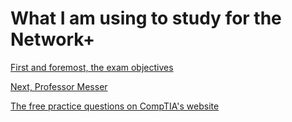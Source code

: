 # What I am using to study for the Network+

[First and foremost, the exam objectives](https://comptiacdn.azureedge.net/webcontent/docs/default-source/exam-objectives/comptia-network-n10-008-exam-objectives-(5-0).pdf)

[Next, Professor Messer](https://www.youtube.com/playlist?list=PLG49S3nxzAnlCJiCrOYuRYb6cne864a7G)

[The free practice questions on CompTIA's website](https://www.comptia.org/training/resources/practice-tests/network-n10-007-practice-questions)
